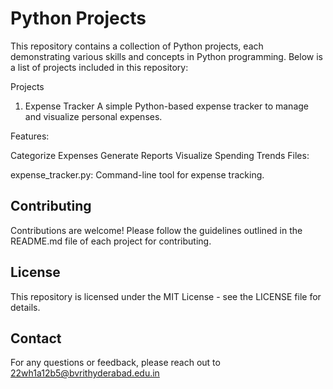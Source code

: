 # Python Projects
This repository contains a collection of Python projects, each demonstrating various skills and concepts in Python programming. Below is a list of projects included in this repository:

Projects
1. Expense Tracker
A simple Python-based expense tracker to manage and visualize personal expenses.

Features:

Categorize Expenses
Generate Reports
Visualize Spending Trends
Files:

expense_tracker.py: Command-line tool for expense tracking.


## Contributing
Contributions are welcome! Please follow the guidelines outlined in the README.md file of each project for contributing.

## License
This repository is licensed under the MIT License - see the LICENSE file for details.

## Contact
For any questions or feedback, please reach out to 22wh1a12b5@bvrithyderabad.edu.in

